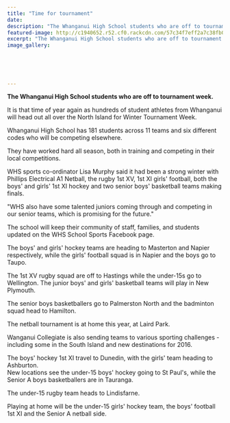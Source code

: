 ```yaml
---
title: "Time for tournament"
date: 
description: "The Whanganui High School students who are off to tournament week, Wanganui Chroncile article on 26/8/16..."
featured-image: http://c1940652.r52.cf0.rackcdn.com/57c34f7eff2a7c38fb00183f/WHS-students-off-to-tournament-week-chron-26-aug-2016.jpg
excerpt: "The Whanganui High School students who are off to tournament week."
image_gallery:
    
    
    
    
    
---
```


<p><strong>The Whanganui High School students who are off to tournament week.</strong></p>
<p>It is that time of year again as hundreds of student athletes from Whanganui will head out all over the North Island for Winter Tournament Week.</p>
<p>Whanganui High School has 181 students across 11 teams and six different codes who will be competing elsewhere.</p>
<p>They have worked hard all season, both in training and competing in their local competitions.</p>
<p>WHS sports co-ordinator Lisa Murphy said it had been a strong winter with Phillips Electrical A1 Netball, the rugby 1st XV, 1st XI girls' football, both the boys' and girls' 1st XI hockey and two senior boys' basketball teams making finals.</p>
<p>"WHS also have some talented juniors coming through and competing in our senior teams, which is promising for the future."</p>
<p>The school will keep their community of staff, families, and students updated on the WHS School Sports Facebook page.</p>
<p>The boys' and girls' hockey teams are heading to Masterton and Napier respectively, while the girls' football squad is in Napier and the boys go to Taupo.</p>
<p>The 1st XV rugby squad are off to Hastings while the under-15s go to Wellington. The junior boys' and girls' basketball teams will play in New Plymouth.</p>
<p>The senior boys basketballers go to Palmerston North and the badminton squad head to Hamilton.</p>
<p>The netball tournament is at home this year, at Laird Park.</p>
<p>Wanganui Collegiate is also sending teams to various sporting challenges - including some in the South Island and new destinations for 2016.</p>
<p>The boys' hockey 1st XI travel to Dunedin, with the girls' team heading to Ashburton.<br />New locations see the under-15 boys' hockey going to St Paul's, while the Senior A boys basketballers are in Tauranga.</p>
<p>The under-15 rugby team heads to Lindisfarne.</p>
<p>Playing at home will be the under-15 girls' hockey team, the boys' football 1st XI and the Senior A netball side.</p>

